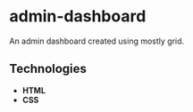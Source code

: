 # admin-dashboard
An admin dashboard created using mostly grid.
## Technologies ##
* __HTML__
* __CSS__
